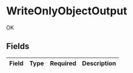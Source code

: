 # WriteOnlyObjectOutput

OK


## Fields

| Field       | Type        | Required    | Description |
| ----------- | ----------- | ----------- | ----------- |
